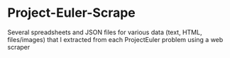 # Project-Euler-Scrape
Several spreadsheets and JSON files for various data (text, HTML, files/images) that I extracted from each ProjectEuler problem using a web scraper
